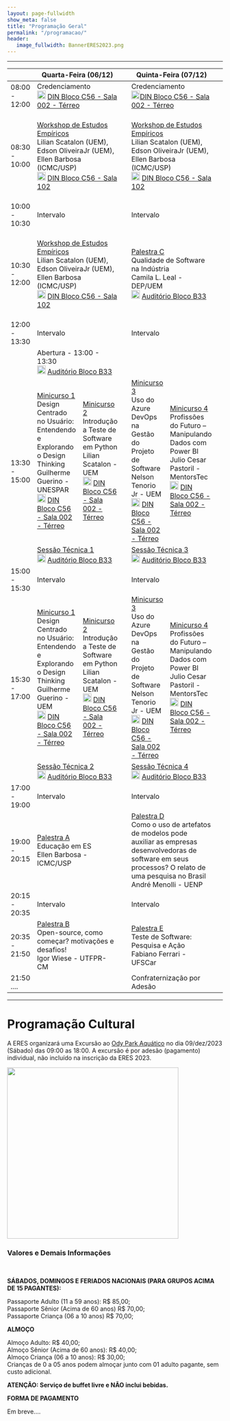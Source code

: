 ```yaml
---
layout: page-fullwidth
show_meta: false
title: "Programação Geral"
permalink: "/programacao/"
header:
   image_fullwidth: BannerERES2023.png
---
```

<hr>


<table>
<thead>
  <tr>
    <th></th>
    <th colspan="2">Quarta-Feira (06/12)</th>
    <th></th>
    <th colspan="2">Quinta-Feira (07/12)</th>
    <th></th>
    <th colspan="2">Sexta-Feira (08/12)</th>
  </tr>
</thead>
<tbody>
  <tr>
    <td>08:00 - 12:00</td>
    <td colspan="2">Credenciamento <br> <img src="https://eres-sbc-br.github.io/eres2023/images/pin.png" width="20"> <a href="https://goo.gl/maps/pwyfjqmMnxpAo2uz7">DIN Bloco C56 - Sala 002 - Térreo</a></td>
    <td></td>
    <td colspan="2">Credenciamento <br>	<img src="https://eres-sbc-br.github.io/eres2023/images/pin.png" width="20"><a href="https://goo.gl/maps/pwyfjqmMnxpAo2uz7">DIN Bloco C56 - Sala 002 - Térreo</a></td>
    <td></td>
    <td colspan="2">Credenciamento <br> <img src="https://eres-sbc-br.github.io/eres2023/images/pin.png" width="20"><a href="https://goo.gl/maps/pwyfjqmMnxpAo2uz7">DIN Bloco C56 - Sala 002 - Térreo</a></td>
  </tr>
  <tr>
    <td>08:30 - 10:00</td>
    <td colspan="2"><a href="https://eres-sbc-br.github.io/eres2023/workshop">Workshop de Estudos Empíricos</a> 	<br>Lilian Scatalon (UEM), Edson OliveiraJr (UEM), Ellen Barbosa (ICMC/USP) 	<br> 	<img src="https://eres-sbc-br.github.io/eres2023/images/pin.png" width="20"> <a href="https://goo.gl/maps/pwyfjqmMnxpAo2uz7">DIN Bloco C56 - Sala 102</a></td>
    <td></td>
    <td colspan="2"><a href="https://eres-sbc-br.github.io/eres2023/workshop">Workshop de Estudos Empíricos</a> 	<br>Lilian Scatalon (UEM), Edson OliveiraJr (UEM), Ellen Barbosa (ICMC/USP) 	<br> 	<img src="https://eres-sbc-br.github.io/eres2023/images/pin.png" width="20"> <a href="https://goo.gl/maps/pwyfjqmMnxpAo2uz7">DIN Bloco C56 - Sala 102</a> 	</td>
    <td></td>
    <td colspan="2"><a href="https://eres-sbc-br.github.io/eres2023/minicursos#minicurso_5">Minicurso 5</a><br>Inclusão de Aspectos de Transparência de Dados Pessoais em Projetos de Software<br>Marcelo Morandini (EACH-USP) / Thiago Adriano Coleti (UENP) <br> 	<img src="https://eres-sbc-br.github.io/eres2023/images/pin.png" width="20"> <a href="https://goo.gl/maps/pwyfjqmMnxpAo2uz7">DIN Bloco C56 - LIN1 Sala 12 - Térreo</a></td>
  </tr>
  <tr>
    <td>10:00 - 10:30</td>
    <td colspan="2">Intervalo</td>
    <td></td>
    <td colspan="2">Intervalo</td>
    <td></td>
    <td colspan="2">Intervalo</td>
  </tr>
  <tr>
    <td>10:30 - 12:00</td>
    <td colspan="2"><a href="https://eres-sbc-br.github.io/eres2023/workshop">Workshop de Estudos Empíricos</a> 	<br>Lilian Scatalon (UEM), Edson OliveiraJr (UEM), Ellen Barbosa (ICMC/USP) 	<br> 	<img src="https://eres-sbc-br.github.io/eres2023/images/pin.png" width="20"> <a href="https://goo.gl/maps/pwyfjqmMnxpAo2uz7">DIN Bloco C56 - Sala 102</a> 	</td>
    <td></td>
    <td colspan="2"><a href="https://eres-sbc-br.github.io/eres2023/palestras#palestra_c">Palestra C</a><br>Qualidade de Software na Indústria<br>Camila L. Leal - DEP/UEM 	<br> 	<img src="https://eres-sbc-br.github.io/eres2023/images/pin.png" width="20"> <a href="https://goo.gl/maps/J8tojLEbD75j1Fz5A">Auditório Bloco B33</a> 	</td>
    <td></td>
    <td colspan="2"><a href="https://eres-sbc-br.github.io/eres2023/minicursos#minicurso_5">Minicurso 5</a><br>Inclusão de Aspectos de Transparência de Dados Pessoais em Projetos de Software<br>Marcelo Morandini (EACH-USP) / Thiago Adriano Coleti (UENP) <br> 	<img src="https://eres-sbc-br.github.io/eres2023/images/pin.png" width="20"> <a href="https://goo.gl/maps/pwyfjqmMnxpAo2uz7">DIN Bloco C56 - LIN1 Sala 12 - Térreo</a></td>
  </tr>
  <tr>
    <td>12:00 - 13:30</td>
    <td colspan="2">Intervalo</td>
    <td></td>
    <td colspan="2">Intervalo</td>
    <td></td>
    <td colspan="2">Intervalo</td>
  </tr>
  <tr>
    <td></td>
    <td colspan="2">Abertura - 13:00 - 13:30
	<br> <img src="https://eres-sbc-br.github.io/eres2023/images/pin.png" width="20"> <a href="https://goo.gl/maps/J8tojLEbD75j1Fz5A">Auditório Bloco B33</a></td>
    <td></td>
    <td colspan="2"></td>
    <td></td>
    <td colspan="2"></td>
  </tr>
  <tr>
    <td rowspan="2">13:30 - 15:00</td>
    <td><a href="https://eres-sbc-br.github.io/eres2023/minicursos#minicurso_1">Minicurso 1</a><br>Design Centrado no Usuário: Entendendo e Explorando o Design Thinking<br>Guilherme Guerino - UNESPAR
	<br> <img src="https://eres-sbc-br.github.io/eres2023/images/pin.png" width="20"> <a href="https://goo.gl/maps/pwyfjqmMnxpAo2uz7">DIN Bloco C56 - Sala 002 - Térreo</a></td>
    <td><a href="https://eres-sbc-br.github.io/eres2023/minicursos#minicurso_2">Minicurso 2</a><br>Introdução a Teste de Software em Python<br>Lilian Scatalon - UEM
	<br> <img src="https://eres-sbc-br.github.io/eres2023/images/pin.png" width="20"> <a href="https://goo.gl/maps/pwyfjqmMnxpAo2uz7">DIN Bloco C56 - Sala 002 - Térreo</a></td>
    <td></td>
    <td><a href="https://eres-sbc-br.github.io/eres2023/minicursos#minicurso_3">Minicurso 3</a><br>Uso do Azure DevOps na Gestão do Projeto de Software<br>Nelson Tenorio Jr - UEM
	<br> <img src="https://eres-sbc-br.github.io/eres2023/images/pin.png" width="20"> <a href="https://goo.gl/maps/pwyfjqmMnxpAo2uz7">DIN Bloco C56 - Sala 002 - Térreo</a></td>
    <td><a href="https://eres-sbc-br.github.io/eres2023/minicursos#minicurso_4">Minicurso 4</a><br>Profissões do Futuro – Manipulando Dados com Power BI<br>Julio Cesar Pastoril - MentorsTec
	<br> <img src="https://eres-sbc-br.github.io/eres2023/images/pin.png" width="20"> <a href="https://goo.gl/maps/pwyfjqmMnxpAo2uz7">DIN Bloco C56 - Sala 002 - Térreo</a></td>
    <td></td>
    <td><a href="https://eres-sbc-br.github.io/eres2023/minicursos#minicurso_6">Minicurso 6</a><br>Identificação de Testes Instáveis<br>Marco A. Graciotto Silva /  Rafael Rampim Soratto - UTFPR-CM
	<br> <img src="https://eres-sbc-br.github.io/eres2023/images/pin.png" width="20"> <a href="https://goo.gl/maps/pwyfjqmMnxpAo2uz7">DIN Bloco C56 - Sala 002 - Térreo</a></td>
    <td><a href="https://eres-sbc-br.github.io/eres2023/minicursos#minicurso_7">Minicurso 7</a><br></td>
  </tr>
  <tr>
    <td colspan="2"><a href="https://eres-sbc-br.github.io/eres2023/sessoes#sessao_1">Sessão Técnica 1</a>
	<br> <img src="https://eres-sbc-br.github.io/eres2023/images/pin.png" width="20"> <a href="https://goo.gl/maps/J8tojLEbD75j1Fz5A">Auditório Bloco B33</a></td>
    <td></td>
    <td colspan="2"><a href="https://eres-sbc-br.github.io/eres2023/sessoes#sessao_3">Sessão Técnica 3</a>
	<br> <img src="https://eres-sbc-br.github.io/eres2023/images/pin.png" width="20"> <a href="https://goo.gl/maps/J8tojLEbD75j1Fz5A">Auditório Bloco B33</a></td>
    <td></td>
    <td colspan="2"><a href="https://eres-sbc-br.github.io/eres2023/sessoes#sessao_5">Sessão Técnica 5</a>
	<br> <img src="https://eres-sbc-br.github.io/eres2023/images/pin.png" width="20"> <a href="https://goo.gl/maps/J8tojLEbD75j1Fz5A">Auditório Bloco B33</a></td>
  </tr>
  <tr>
    <td>15:00 - 15:30</td>
    <td>Intervalo</td>
    <td></td>
    <td></td>
    <td>Intervalo</td>
    <td></td>
    <td></td>
    <td>Intervalo</td>
    <td></td>
  </tr>
  <tr>
    <td rowspan="2">15:30 - 17:00</td>
    <td><a href="https://eres-sbc-br.github.io/eres2023/minicursos#minicurso_1">Minicurso 1</a><br>Design Centrado no Usuário: Entendendo e Explorando o Design Thinking<br>Guilherme Guerino - UEM
	<br> <img src="https://eres-sbc-br.github.io/eres2023/images/pin.png" width="20"> <a href="https://goo.gl/maps/pwyfjqmMnxpAo2uz7">DIN Bloco C56 - Sala 002 - Térreo</a></td>
    <td><a href="https://eres-sbc-br.github.io/eres2023/minicursos#minicurso_2">Minicurso 2</a><br>Introdução a Teste de Software em Python<br>Lilian Scatalon - UEM<br> <img src="https://eres-sbc-br.github.io/eres2023/images/pin.png" width="20"> <a href="https://goo.gl/maps/pwyfjqmMnxpAo2uz7">DIN Bloco C56 - Sala 002 - Térreo</a></td>
    <td></td>
    <td><a href="https://eres-sbc-br.github.io/eres2023/minicursos#minicurso_3">Minicurso 3</a><br>Uso do Azure DevOps na Gestão do Projeto de Software<br>Nelson Tenorio Jr - UEM<br> <img src="https://eres-sbc-br.github.io/eres2023/images/pin.png" width="20"> <a href="https://goo.gl/maps/pwyfjqmMnxpAo2uz7">DIN Bloco C56 - Sala 002 - Térreo</a></td>
    <td><a href="https://eres-sbc-br.github.io/eres2023/minicursos#minicurso_4">Minicurso 4</a><br>Profissões do Futuro – Manipulando Dados com Power BI<br>Julio Cesar Pastoril - MentorsTec<br> <img src="https://eres-sbc-br.github.io/eres2023/images/pin.png" width="20"> <a href="https://goo.gl/maps/pwyfjqmMnxpAo2uz7">DIN Bloco C56 - Sala 002 - Térreo</a></td>
    <td></td>
    <td><a href="https://eres-sbc-br.github.io/eres2023/minicursos#minicurso_6">Minicurso 6</a><br>Identificação de Testes Instáveis<br>Marco A. Graciotto Silva /  Rafael Rampim Soratto - UTFPR-CM<br> <img src="https://eres-sbc-br.github.io/eres2023/images/pin.png" width="20"> <a href="https://goo.gl/maps/pwyfjqmMnxpAo2uz7">DIN Bloco C56 - Sala 002 - Térreo</a></td>
    <td><a href="https://eres-sbc-br.github.io/eres2023/minicursos#minicurso_7">Minicurso 7</a><br></td>
  </tr>
  <tr>
    <td colspan="2"><a href="https://eres-sbc-br.github.io/eres2023/sessoes#sessao_2">Sessão Técnica 2</a>
	<br> <img src="https://eres-sbc-br.github.io/eres2023/images/pin.png" width="20"> <a href="https://goo.gl/maps/J8tojLEbD75j1Fz5A">Auditório Bloco B33</a></td>
    <td></td>
    <td colspan="2"><a href="https://eres-sbc-br.github.io/eres2023/sessoes#sessao_4">Sessão Técnica 4</a>
	<br> <img src="https://eres-sbc-br.github.io/eres2023/images/pin.png" width="20"> <a href="https://goo.gl/maps/J8tojLEbD75j1Fz5A">Auditório Bloco B33</a></td>
    <td></td>
    <td colspan="2"><a href="https://eres-sbc-br.github.io/eres2023/sessoes#sessao_6">Sessão Técnica 6</a>
	<br> <img src="https://eres-sbc-br.github.io/eres2023/images/pin.png" width="20"> <a href="https://goo.gl/maps/J8tojLEbD75j1Fz5A">Auditório Bloco B33</a></td>
  </tr>
  <tr>
    <td>17:00 - 19:00</td>
    <td colspan="2">Intervalo</td>
    <td></td>
    <td colspan="2">Intervalo</td>
    <td></td>
    <td colspan="2">Intervalo</td>
  </tr>
  <tr>
    <td>19:00 - 20:15</td>
    <td colspan="2"><a href="https://eres-sbc-br.github.io/eres2023/palestras#palestra_a">Palestra A</a><br>Educação em ES<br>Ellen Barbosa - ICMC/USP</td>
    <td></td>
    <td colspan="2"><a href="https://eres-sbc-br.github.io/eres2023/palestras#palestra_d">Palestra D</a><br>Como o uso de artefatos de modelos pode auxiliar as empresas desenvolvedoras de software em seus processos? O relato de uma pesquisa no Brasil<br>André Menolli - UENP</td>
    <td></td>
    <td colspan="2"><a href="https://eres-sbc-br.github.io/eres2023/palestras#palestra_f">Palestra F</a><br>O Uso de Técnicas de Especificação de Requisitos na Indústria<br>Edna Dias Canedo - UnB</td>
  </tr>
  <tr>
    <td>20:15 - 20:35</td>
    <td colspan="2">Intervalo</td>
    <td></td>
    <td colspan="2">Intervalo</td>
    <td></td>
    <td colspan="2">Intervalo</td>
  </tr>
  <tr>
    <td>20:35 - 21:50</td>
    <td colspan="2"><a href="https://eres-sbc-br.github.io/eres2023/palestras#palestra_b">Palestra B</a><br>Open-source, como começar? motivações e desafios!<br>Igor Wiese - UTFPR-CM</td>
    <td></td>
    <td colspan="2"><a href="https://eres-sbc-br.github.io/eres2023/palestras#palestra_e">Palestra E</a><br>Teste de Software: Pesquisa e Ação<br>Fabiano Ferrari - UFSCar</td>
    <td></td>
    <td colspan="2"><a href="https://eres-sbc-br.github.io/eres2023/palestras#palestra_g">Palestra G</a><br>Desenvolvimento e Certificação de Software Aeronáutico<br>Catarina Xavier - Embraer</td>
  </tr>
  <tr>
    <td>21:50 ....</td>
    <td></td>
    <td></td>
    <td></td>
    <td colspan="2">Confraternização por Adesão</td>
    <td></td>
    <td colspan="2">Encerramento e Premiações</td>
  </tr>
</tbody>
</table>

<hr>

<h1>Programação Cultural</h1>

<p>A ERES organizará uma Excursão ao <a href="https://odypark.com.br/" target="_blank">Ody Park Aquático</a> no dia 09/dez/2023 (Sábado) das 09:00 as 18:00. A excursão é por adesão (pagamento) individual, não incluído na inscrição da ERES 2023.</p> 


<img src="https://eres-sbc-br.github.io/eres2023/images/ody.png" alt="" style="height: 400px"><br>

<h3>Valores e Demais Informações</h3>

<br>

<strong>SÁBADOS, DOMINGOS E FERIADOS NACIONAIS (PARA GRUPOS ACIMA DE 15 PAGANTES):</strong>

Passaporte Adulto (11 a 59 anos): R$ 85,00;<br>
Passaporte Sênior (Acima de 60 anos) R$ 70,00;<br>
Passaporte Criança (06 a 10 anos) R$ 70,00;<br>

<strong>ALMOÇO</strong>

Almoço Adulto: R$ 40,00;<br>
Almoço Sênior (Acima de 60 anos): R$ 40,00;<br>
Almoço Criança (06 a 10 anos): R$ 30,00;<br>
Crianças de 0 a 05 anos podem almoçar junto com 01 adulto pagante, sem custo adicional.<br>

<strong>ATENÇÃO: Serviço de buffet livre e NÃO inclui bebidas.</strong>

<strong>FORMA DE PAGAMENTO</strong> 

Em breve....



